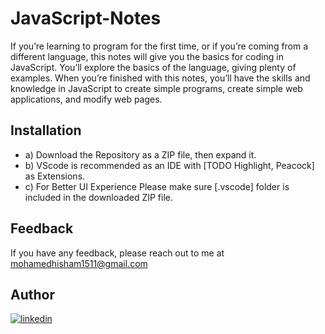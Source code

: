 # JavaScript-Notes

If you’re learning to program for the first time, or if you’re coming from a different language, this notes will give you the basics for coding in JavaScript. You’ll explore the basics of the language, giving plenty of examples. When you’re finished with this notes, you’ll have the skills and knowledge in JavaScript to create simple programs, create simple web applications, and modify web pages.

## Installation

- a) Download the Repository as a ZIP file, then expand it.
- b) VScode is recommended as an IDE with [TODO Highlight, Peacock] as Extensions.
- c) For Better UI Experience Please make sure [.vscode] folder is included in the downloaded ZIP file. 

## Feedback

If you have any feedback, please reach out to me at mohamedhisham1511@gmail.com

## Author

[![linkedin](https://img.shields.io/badge/linkedin-0A66C2?style=for-the-badge&logo=linkedin&logoColor=white)](https://www.linkedin.com/in/mohamed-hesham1511/)
